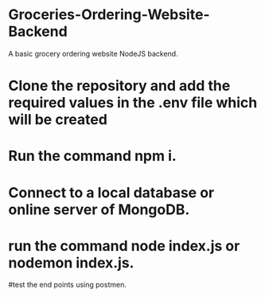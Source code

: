 # Groceries-Ordering-Website-Backend
A basic grocery ordering website NodeJS backend.
# Clone the repository and add the required values in the .env file which will be created
# Run the command npm i.
# Connect to a local database or online server of MongoDB.
# run the command node index.js or nodemon index.js.
#test the end points using postmen.
